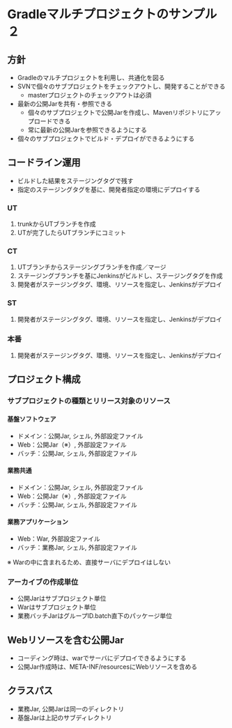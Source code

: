 # Gradleマルチプロジェクトのサンプル２

## 方針
* Gradleのマルチプロジェクトを利用し、共通化を図る
* SVNで個々のサブプロジェクトをチェックアウトし、開発することができる
  * masterプロジェクトのチェックアウトは必須
* 最新の公開Jarを共有・参照できる
  * 個々のサブプロジェクトで公開Jarを作成し、Mavenリポジトリにアップロードできる
  * 常に最新の公開Jarを参照できるようにする
* 個々のサブプロジェクトでビルド・デプロイができるようにする

## コードライン運用
* ビルドした結果をステージングタグで残す
* 指定のステージングタグを基に、開発者指定の環境にデプロイする

### UT
1. trunkからUTブランチを作成
1. UTが完了したらUTブランチにコミット

### CT
1. UTブランチからステージングブランチを作成／マージ
1. ステージングブランチを基にJenkinsがビルドし、ステージングタグを作成
1. 開発者がステージングタグ、環境、リソースを指定し、Jenkinsがデプロイ

### ST
1. 開発者がステージングタグ、環境、リソースを指定し、Jenkinsがデプロイ

### 本番
1. 開発者がステージングタグ、環境、リソースを指定し、Jenkinsがデプロイ

## プロジェクト構成
### サブプロジェクトの種類とリリース対象のリソース
#### 基盤ソフトウェア
* ドメイン：公開Jar, シェル, 外部設定ファイル
* Web：公開Jar（※）, 外部設定ファイル
* バッチ：公開Jar, シェル, 外部設定ファイル

#### 業務共通
* ドメイン：公開Jar, シェル, 外部設定ファイル
* Web：公開Jar（※）, 外部設定ファイル
* バッチ：公開Jar, シェル, 外部設定ファイル

#### 業務アプリケーション
* Web：War, 外部設定ファイル
* バッチ：業務Jar, シェル, 外部設定ファイル

※ Warの中に含まれるため、直接サーバにデプロイはしない

### アーカイブの作成単位
* 公開Jarはサブプロジェクト単位
* Warはサブプロジェクト単位
* 業務バッチJarはグループID.batch直下のパッケージ単位

## Webリソースを含む公開Jar
* コーディング時は、warでサーバにデプロイできるようにする
* 公開Jar作成時は、META-INF/resourcesにWebリソースを含める

## クラスパス
* 業務Jar, 公開Jarは同一のディレクトリ
* 基盤Jarは上記のサブディレクトリ

